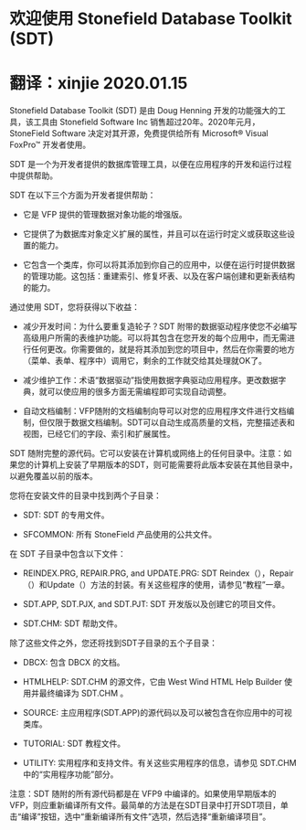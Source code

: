 # 欢迎使用 Stonefield Database Toolkit (SDT)

# 翻译：xinjie    2020.01.15

Stonefield Database Toolkit (SDT) 是由 Doug Henning 开发的功能强大的工具，该工具由 Stonefield Software Inc 销售超过20年。2020年元月，StoneField Software 决定对其开源，免费提供给所有 Microsoft® Visual FoxPro™ 开发者使用。

SDT 是一个为开发者提供的数据库管理工具，以便在应用程序的开发和运行过程中提供帮助。

SDT 在以下三个方面为开发者提供帮助：

* 它是 VFP 提供的管理数据对象功能的增强版。

* 它提供了为数据库对象定义扩展的属性，并且可以在运行时定义或获取这些设置的能力。

* 它包含一个类库，你可以将其添加到你自己的应用中，以便在运行时提供数据的管理功能。这包括：重建索引、修复坏表、以及在客户端创建和更新表结构的能力。

通过使用 SDT，您将获得以下收益：

* 减少开发时间：为什么要重复造轮子？SDT 附带的数据驱动程序使您不必编写高级用户所需的表维护功能。可以将其包含在您开发的每个应用中，而无需进行任何更改。你需要做的，就是将其添加到您的项目中，然后在你需要的地方（菜单、表单、程序中）调用它，剩余的工作就交给其处理就OK了。

* 减少维护工作：术语“数据驱动”指使用数据字典驱动应用程序。更改数据字典，就可以使应用的很多方面无需编程即可实现自动调整。

* 自动文档编制：VFP随附的文档编制向导可以对您的应用程序文件进行文档编制，但仅限于数据文档编制。SDT可以自动生成高质量的文档，完整描述表和视图，已经它们的字段、索引和扩展属性。

SDT 随附完整的源代码。它可以安装在计算机或网络上的任何目录中。注意：如果您的计算机上安装了早期版本的SDT，则可能需要将此版本安装在其他目录中，以避免覆盖以前的版本。

您将在安装文件的目录中找到两个子目录： 

* SDT: SDT 的专用文件。

* SFCOMMON: 所有 StoneField 产品使用的公共文件。

在 SDT 子目录中包含以下文件：

* REINDEX.PRG, REPAIR.PRG, and UPDATE.PRG: SDT Reindex（），Repair（）和Update（）方法的封装。有关这些程序的使用，请参见“教程”一章。

* SDT.APP, SDT.PJX, and SDT.PJT: SDT 开发版以及创建它的项目文件。

* SDT.CHM: SDT 帮助文件。

除了这些文件之外，您还将找到SDT子目录的五个子目录：

* DBCX: 包含 DBCX 的文档。

* HTMLHELP: SDT.CHM 的源文件，它由 West Wind HTML Help Builder 使用并最终编译为 SDT.CHM 。

* SOURCE: 主应用程序(SDT.APP)的源代码以及可以被包含在你应用中的可视类库。

* TUTORIAL: SDT 教程文件。

* UTILITY: 实用程序和支持文件。有关这些实用程序的信息，请参见 SDT.CHM 中的“实用程序功能”部分。

注意：SDT 随附的所有源代码都是在 VFP9 中编译的。如果使用早期版本的 VFP，则应重新编译所有文件。最简单的方法是在SDT目录中打开SDT项目，单击“编译”按钮，选中“重新编译所有文件”选项，然后选择“重新编译项目”。